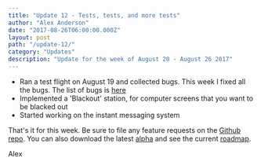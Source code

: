 ```yaml
---
title: "Update 12 - Tests, tests, and more tests"
author: "Alex Anderson"
date: "2017-08-26T06:00:00.000Z"
layout: post
path: "/update-12/"
category: "Updates"
description: "Update for the week of August 20 - August 26 2017"
---
```


- Ran a test flight on August 19 and collected bugs. This week I fixed all the bugs. The list of bugs is [here](https://github.com/Thorium-Sim/thorium/issues/214)
- Implemented a 'Blackout' station, for computer screens that you want to be blacked out
- Started working on the instant messaging system

That's it for this week. Be sure to file any feature requests on the [Github repo](https://github.com/Thorium-Sim/thorium/issues). You can also download the latest [alpha](https://github.com/Thorium-Sim/thorium/releases) and see the current [roadmap](https://github.com/Thorium-Sim/thorium/projects/2).

Alex
